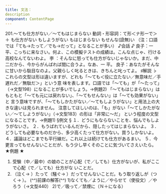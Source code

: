```yaml
---
title: 文法：
description
component: ContentPage
---
```



201.～ても仕方がない／～てもはじまらない
動詞・形容詞：て形＜ナ形ーで＞ ＋ も仕方がない
もしようがない
もはじまらない
もせんな(詮無)い
（注：口語では「ても→たって／でも→だって」となることが多い）
♪会話 ♪
良子：一平、こっちに来なさい。何よ、この模擬テストの成績は。こんな点じゃ、行ける高校なんてないわよ。 李 ：そんなに怒っても仕方がないじゃないか。まだ、中 二だから、今からがんばれば間に合うよ。なあ、一 平。
良子：あなたがそんなに甘いから駄目なのよ。父親らしく叱るときは、きちんと叱ってよ。
♯解説 ♭
これらの文型は形は違いますが、どれも「～ても＜役に立たない／無意味だ／手遅れだ／無駄だ＞」という意 味を表します。口語では「～ても」が「～たって」（→文型198）になることが多いでしょう。→例題2)
「～てもはじまらない」はもともと「～ても元には戻れない」、「～てもせんない」は「～ても効果がない」と 言う意味ですが、「～てもしかたがない／～てもしようがない」と用法上の大きな違いは見られません。
注意してほしいのは、「も」がない「～てしかたがない／～てしようがない」（→文型183）の形は「非常に～だ」 という程度の文型になることです。→例題1)
§例文 §
１．どうにもならないことを、悩んでもしようがないさ。
２．もうばれているんだから、隠したってはじまらないよ。
３．どうしても必要なものだから、多少高くたって仕方がない。買うしかないよ。
４．議論はどこまでも平行線だ。これ以上は続けても仕方があるまい。
５．今更言ってもせんないことだが、もう少し早くそのことに気づいてさえいたら。
★例題 ★
1) 受験（中／最中）の娘のことが心配（で／しても）仕方がないが、私がここで心配（で／しても）仕方がな
いことだ。      
2) （泣く→ ）たって（騒ぐ→ ）だってせんないことだ。もう取り返しが（つく→ ）。
(^^)前課の解答(^^)
1)なくても／ように／やらせて（使役文）／やろう（→文型440）
2)で／吸って／禁煙に（Ｎ＋になる）
